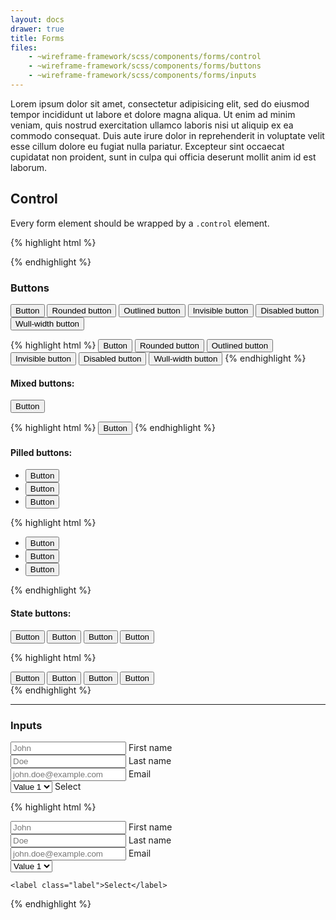 ```yaml
---
layout: docs
drawer: true
title: Forms
files:
    - ~wireframe-framework/scss/components/forms/control
    - ~wireframe-framework/scss/components/forms/buttons
    - ~wireframe-framework/scss/components/forms/inputs
---
```


Lorem ipsum dolor sit amet, consectetur adipisicing elit, sed do eiusmod tempor incididunt ut labore et dolore magna aliqua. Ut enim ad minim veniam, quis nostrud exercitation ullamco laboris nisi ut aliquip ex ea commodo consequat. Duis aute irure dolor in reprehenderit in voluptate velit esse cillum dolore eu fugiat nulla pariatur. Excepteur sint occaecat cupidatat non proident, sunt in culpa qui officia deserunt mollit anim id est laborum.

## Control

Every form element should be wrapped by a `.control` element.

{% highlight html %}
<div class="control">
    <!-- Form elements… -->
</div>
{% endhighlight %}

### Buttons

<div class="control">
    <button class="button"><i class="icon fa fa-thumbs-o-up" aria-hidden="true"></i> Button</button>
    <button class="button is-rounded">Rounded button</button>
    <button class="button is-outline">Outlined button</button>
    <button class="button is-invisible">Invisible button</button>
    <button class="button is-disabled">Disabled button</button>
    <button class="button is-full">Wull-width button</button>
</div>

{% highlight html %}
<button class="button"><i class="icon fa fa-thumbs-o-up" aria-hidden="true"></i> Button</button>
<button class="button is-rounded">Rounded button</button>
<button class="button is-outline">Outlined button</button>
<button class="button is-invisible">Invisible button</button>
<button class="button is-disabled">Disabled button</button>
<button class="button is-full">Wull-width button</button>
{% endhighlight %}

#### Mixed buttons:

<div class="control">
    <button class="button is-rounded is-outline"><i class="icon fa fa-thumbs-o-up" aria-hidden="true"></i> Button</button>
</div>

{% highlight html %}
<button class="button is-rounded is-outline"><i class="icon fa fa-thumbs-o-up" aria-hidden="true"></i> Button</button>
{% endhighlight %}

#### Pilled buttons:

<ul class="list is-inline">
    <li><button class="button pill-left">Button</button></li>
    <li><button class="button">Button</button></li>
    <li><button class="button pill-right">Button</button></li>
</ul>

{% highlight html %}
<ul class="list is-inline">
    <li><button class="button pill-left">Button</button></li>
    <li><button class="button">Button</button></li>
    <li><button class="button pill-right">Button</button></li>
</ul>
{% endhighlight %}

#### State buttons:

<div class="control">
    <button class="button is-success">Button</button>
    <button class="button is-info">Button</button>
    <button class="button is-warning">Button</button>
    <button class="button is-danger">Button</button>
</div>

{% highlight html %}
<div class="control">
    <button class="button is-success">Button</button>
    <button class="button is-info">Button</button>
    <button class="button is-warning">Button</button>
    <button class="button is-danger">Button</button>
</div>
{% endhighlight %}

---

### Inputs

<div class="control is-small">
    <input class="input" placeholder="John" />
    <label class="label">First name</label>
</div>

<div class="control is-small">
    <input class="input" placeholder="Doe" />
    <label class="label">Last name</label>
</div>

<div class="control is-small">
    <input class="input" placeholder="john.doe@example.com" />
    <label class="label">Email</label>
</div>

<div class="control is-small">
    <select class="input">
        <option value="1">Value 1</option>
        <option value="2">Value 2</option>
        <option value="3">Value 3</option>
    </select>
    <label class="label">Select</label>
</div>

{% highlight html %}
<div class="control is-small">
    <input class="input" placeholder="John" />
    <label class="label">First name</label>
</div>

<div class="control is-small">
    <input class="input" placeholder="Doe" />
    <label class="label">Last name</label>
</div>

<div class="control is-small">
    <input class="input" placeholder="john.doe@example.com" />
    <label class="label">Email</label>
</div>

<div class="control is-small">
    <select class="input">
        <option value="1">Value 1</option>
        <option value="2">Value 2</option>
        <option value="3">Value 3</option>
    </select>

    <label class="label">Select</label>
</div>
{% endhighlight %}
